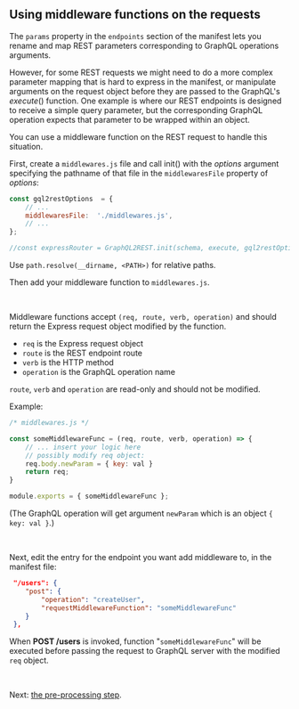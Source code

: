 ## Using middleware functions on the requests

The `params` property in the `endpoints` section of the manifest lets you rename and map REST parameters corresponding to GraphQL operations arguments.

However, for some REST requests we might need to do a more complex parameter mapping that is hard to express in the manifest, or manipulate arguments on the request object before they are passed to the GraphQL's *execute*() function. One example is where our REST endpoints is designed to receive a simple query parameter, but the corresponding GraphQL operation expects that parameter to be wrapped within an object. 

You can use a middleware function on the REST request to handle this situation.

First, create a `middlewares.js` file and call init() with the *options* argument specifying the pathname of that file in the `middlewaresFile` property of *options*:

```js
const gql2restOptions  = {
	// ...
	middlewaresFile:  './middlewares.js', 
	// ...
};

//const expressRouter = GraphQL2REST.init(schema, execute, gql2restOptions);
```
Use ``path.resolve(__dirname, <PATH>)`` for relative paths.

Then add your middleware function to `middlewares.js`. 

<br>

Middleware functions accept `(req, route, verb, operation)` and should return the Express request object modified by the function.

 - `req` is the Express request object 
 - `route` is the REST endpoint route 
 - `verb` is the HTTP method 
 - `operation` is the GraphQL operation name

`route`, `verb` and `operation` are read-only and should not be modified.
 
Example:
```js
/* middlewares.js */

const someMiddlewareFunc = (req, route, verb, operation) => {
    // ... insert your logic here 
    // possibly modify req object:
    req.body.newParam = { key: val } 
    return req;
}

module.exports = { someMiddlewareFunc };
```
(The GraphQL operation will get argument `newParam` which is an object `{ key: val }`.)

<br>


Next, edit the entry for the endpoint you want add middleware to, in the manifest file:

```json
 "/users": {
 	"post": {
 		"operation": "createUser",
 		"requestMiddlewareFunction": "someMiddlewareFunc"
 	}
 },
```
When **POST /users** is invoked, function "`someMiddlewareFunc`" will be executed before passing the request to GraphQL server with the modified `req` object. 

<br>


Next: [the pre-processing step](Pre-processing%20step.md).

